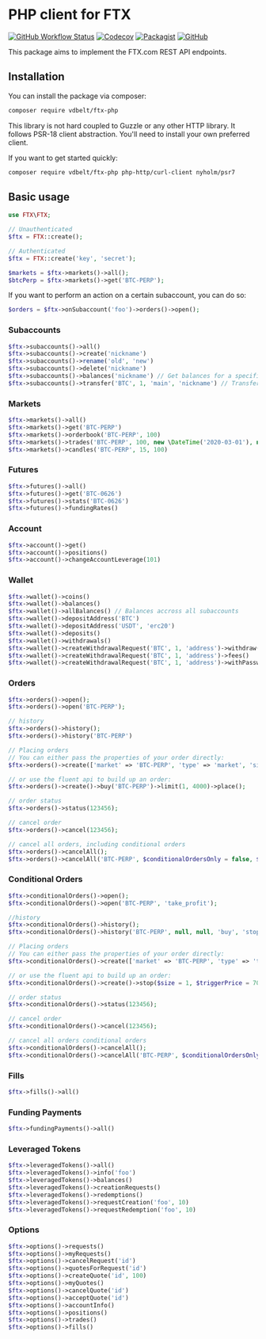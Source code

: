 # PHP client for FTX
[![GitHub Workflow Status](https://img.shields.io/github/workflow/status/vdbelt/ftx-php/PHP%20Composer)](https://github.com/vdbelt/ftx-php/actions)
[![Codecov](https://img.shields.io/codecov/c/github/vdbelt/ftx-php)](https://codecov.io/gh/vdbelt/ftx-php)
[![Packagist](https://img.shields.io/packagist/dt/vdbelt/ftx-php)](https://packagist.org/packages/vdbelt/ftx-php)
[![GitHub](https://img.shields.io/github/license/vdbelt/ftx-php)](https://github.com/vdbelt/ftx-php/blob/master/LICENSE.md)

This package aims to implement the FTX.com REST API endpoints.

## Installation
You can install the package via composer:
```bash
composer require vdbelt/ftx-php
```

This library is not hard coupled to Guzzle or any other HTTP library. It follows PSR-18 client abstraction. You'll need to install your own preferred client.

If you want to get started quickly:
```bash
composer require vdbelt/ftx-php php-http/curl-client nyholm/psr7
```

## Basic usage
```php
use FTX\FTX;

// Unauthenticated
$ftx = FTX::create();

// Authenticated
$ftx = FTX::create('key', 'secret');

$markets = $ftx->markets()->all();
$btcPerp = $ftx->markets()->get('BTC-PERP');
```

If you want to perform an action on a certain subaccount, you can do so:
```php
$orders = $ftx->onSubaccount('foo')->orders()->open();
```

### Subaccounts
```php
$ftx->subaccounts()->all()
$ftx->subaccounts()->create('nickname')
$ftx->subaccounts()->rename('old', 'new')
$ftx->subaccounts()->delete('nickname')
$ftx->subaccounts()->balances('nickname') // Get balances for a specific subaccount
$ftx->subaccounts()->transfer('BTC', 1, 'main', 'nickname') // Transfer funds between subaccounts
```

### Markets
```php
$ftx->markets()->all()
$ftx->markets()->get('BTC-PERP')
$ftx->markets()->orderbook('BTC-PERP', 100)
$ftx->markets()->trades('BTC-PERP', 100, new \DateTime('2020-03-01'), new \DateTime('2020-03-01 06:00:00'))
$ftx->markets()->candles('BTC-PERP', 15, 100)
```

### Futures
```php
$ftx->futures()->all()
$ftx->futures()->get('BTC-0626')
$ftx->futures()->stats('BTC-0626')
$ftx->futures()->fundingRates()
```

### Account
```php
$ftx->account()->get()
$ftx->account()->positions()
$ftx->account()->changeAccountLeverage(101)
```

### Wallet
```php
$ftx->wallet()->coins()
$ftx->wallet()->balances()
$ftx->wallet()->allBalances() // Balances accross all subaccounts
$ftx->wallet()->depositAddress('BTC')
$ftx->wallet()->depositAddress('USDT', 'erc20')
$ftx->wallet()->deposits()
$ftx->wallet()->withdrawals()
$ftx->wallet()->createWithdrawalRequest('BTC', 1, 'address')->withdraw()
$ftx->wallet()->createWithdrawalRequest('BTC', 1, 'address')->fees()
$ftx->wallet()->createWithdrawalRequest('BTC', 1, 'address')->withPassword()->withCode()->withTag()->withdraw()
```

### Orders
```php
$ftx->orders()->open();
$ftx->orders()->open('BTC-PERP');

// history
$ftx->orders()->history();
$ftx->orders()->history('BTC-PERP')

// Placing orders
// You can either pass the properties of your order directly:
$ftx->orders()->create(['market' => 'BTC-PERP', 'type' => 'market', 'size' => 1])->place();

// or use the fluent api to build up an order:
$ftx->orders()->create()->buy('BTC-PERP')->limit(1, 4000)->place();

// order status
$ftx->orders()->status(123456);

// cancel order
$ftx->orders()->cancel(123456);

// cancel all orders, including conditional orders
$ftx->orders()->cancelAll();
$ftx->orders()->cancelAll('BTC-PERP', $conditionalOrdersOnly = false, $limitOrdersOnly = true)

```

### Conditional Orders
```php
$ftx->conditionalOrders()->open();
$ftx->conditionalOrders()->open('BTC-PERP', 'take_profit');

//history
$ftx->conditionalOrders()->history();
$ftx->conditionalOrders()->history('BTC-PERP', null, null, 'buy', 'stop', 'market', 10);

// Placing orders
// You can either pass the properties of your order directly:
$ftx->conditionalOrders()->create(['market' => 'BTC-PERP', 'type' => 'takeProfit', 'triggerPrice' => 7000.99, 'size' => 1, 'side' => 'buy', 'reduceOnly' => true])->place();

// or use the fluent api to build up an order:
$ftx->conditionalOrders()->create()->stop($size = 1, $triggerPrice = 7000.99)->buy('BTC-PERP')->reduceOnly()->place();

// order status
$ftx->conditionalOrders()->status(123456);

// cancel order
$ftx->conditionalOrders()->cancel(123456);

// cancel all orders conditional orders
$ftx->conditionalOrders()->cancelAll();
$ftx->conditionalOrders()->cancelAll('BTC-PERP', $conditionalOrdersOnly = true, $limitOrdersOnly = true)
```

### Fills
```php
$ftx->fills()->all()
```

### Funding Payments
```php
$ftx->fundingPayments()->all()
```

### Leveraged Tokens
```php
$ftx->leveragedTokens()->all()
$ftx->leveragedTokens()->info('foo')
$ftx->leveragedTokens()->balances()
$ftx->leveragedTokens()->creationRequests()
$ftx->leveragedTokens()->redemptions()
$ftx->leveragedTokens()->requestCreation('foo', 10)
$ftx->leveragedTokens()->requestRedemption('foo', 10)
```

### Options
```php
$ftx->options()->requests()
$ftx->options()->myRequests()
$ftx->options()->cancelRequest('id')
$ftx->options()->quotesForRequest('id')
$ftx->options()->createQuote('id', 100)
$ftx->options()->myQuotes()
$ftx->options()->cancelQuote('id')
$ftx->options()->acceptQuote('id')
$ftx->options()->accountInfo()
$ftx->options()->positions()
$ftx->options()->trades()
$ftx->options()->fills()
```